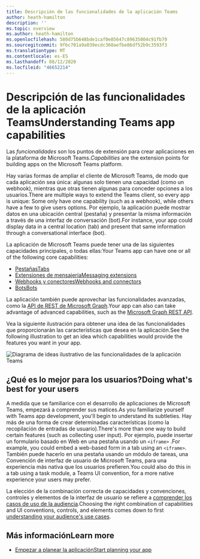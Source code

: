 ```yaml
---
title: Descripción de las funcionalidades de la aplicación Teams
author: heath-hamilton
description: ''
ms.topic: overview
ms.author: heath-hamilton
ms.openlocfilehash: 580d75b648bde1caf0e85647c89635804c91fb70
ms.sourcegitcommit: 9fbc701a9a039ecdc360aefbe86df52b9c3593f3
ms.translationtype: MT
ms.contentlocale: es-ES
ms.lasthandoff: 08/12/2020
ms.locfileid: "46652214"
---
```

# <a name="understanding-teams-app-capabilities"></a><span data-ttu-id="c3797-102">Descripción de las funcionalidades de la aplicación Teams</span><span class="sxs-lookup"><span data-stu-id="c3797-102">Understanding Teams app capabilities</span></span>

<span data-ttu-id="c3797-103">Las *funcionalidades* son los puntos de extensión para crear aplicaciones en la plataforma de Microsoft Teams.</span><span class="sxs-lookup"><span data-stu-id="c3797-103">*Capabilities* are the extension points for building apps on the Microsoft Teams platform.</span></span>

<span data-ttu-id="c3797-104">Hay varias formas de ampliar el cliente de Microsoft Teams, de modo que cada aplicación sea única: algunas solo tienen una capacidad (como un webhook), mientras que otras tienen algunas para conceder opciones a los usuarios.</span><span class="sxs-lookup"><span data-stu-id="c3797-104">There are multiple ways to extend the Teams client, so every app is unique: Some only have one capability (such as a webhook), while others have a few to give users options.</span></span> <span data-ttu-id="c3797-105">Por ejemplo, la aplicación puede mostrar datos en una ubicación central (pestaña) y presentar la misma información a través de una interfaz de conversación (bot).</span><span class="sxs-lookup"><span data-stu-id="c3797-105">For instance, your app could display data in a central location (tab) and present that same information through a conversational interface (bot).</span></span>

<span data-ttu-id="c3797-106">La aplicación de Microsoft Teams puede tener una de las siguientes capacidades principales, o todas ellas:</span><span class="sxs-lookup"><span data-stu-id="c3797-106">Your Teams app can have one or all of the following core capabilities:</span></span>

* [<span data-ttu-id="c3797-107">Pestañas</span><span class="sxs-lookup"><span data-stu-id="c3797-107">Tabs</span></span>](../tabs/what-are-tabs.md)
* [<span data-ttu-id="c3797-108">Extensiones de mensajería</span><span class="sxs-lookup"><span data-stu-id="c3797-108">Messaging extensions</span></span>](../messaging-extensions/what-are-messaging-extensions.md)
* [<span data-ttu-id="c3797-109">Webhooks y conectores</span><span class="sxs-lookup"><span data-stu-id="c3797-109">Webhooks and connectors</span></span>](../webhooks-and-connectors/what-are-webhooks-and-connectors.md)
* [<span data-ttu-id="c3797-110">Bots</span><span class="sxs-lookup"><span data-stu-id="c3797-110">Bots</span></span>](../bots/what-are-bots.md)

<span data-ttu-id="c3797-111">La aplicación también puede aprovechar las funcionalidades avanzadas, como la [API de REST de Microsoft Graph](../graph-api/rsc/resource-specific-consent.md).</span><span class="sxs-lookup"><span data-stu-id="c3797-111">Your app can also can take advantage of advanced capabilities, such as the [Microsoft Graph REST API](../graph-api/rsc/resource-specific-consent.md).</span></span>

<span data-ttu-id="c3797-112">Vea la siguiente ilustración para obtener una idea de las funcionalidades que proporcionarán las características que desea en la aplicación.</span><span class="sxs-lookup"><span data-stu-id="c3797-112">See the following illustration to get an idea which capabilities would provide the features you want in your app.</span></span>

![Diagrama de ideas ilustrativo de las funcionalidades de la aplicación Teams](doc-links/images/capabilities-overview.png)

## <a name="doing-whats-best-for-your-users"></a><span data-ttu-id="c3797-114">¿Qué es lo mejor para los usuarios?</span><span class="sxs-lookup"><span data-stu-id="c3797-114">Doing what's best for your users</span></span>

<span data-ttu-id="c3797-115">A medida que se familiarice con el desarrollo de aplicaciones de Microsoft Teams, empezará a comprender sus matices.</span><span class="sxs-lookup"><span data-stu-id="c3797-115">As you familiarize yourself with Teams app development, you'll begin to understand its subtleties.</span></span> <span data-ttu-id="c3797-116">Hay más de una forma de crear determinadas características (como la recopilación de entradas de usuario).</span><span class="sxs-lookup"><span data-stu-id="c3797-116">There's more than one way to build certain features (such as collecting user input).</span></span> <span data-ttu-id="c3797-117">Por ejemplo, puede insertar un formulario basado en Web en una pestaña usando un `<iframe>` .</span><span class="sxs-lookup"><span data-stu-id="c3797-117">For example, you could embed a web-based form in a tab using an `<iframe>`.</span></span> <span data-ttu-id="c3797-118">También puede hacerlo en una pestaña usando un módulo de tareas, una Convención de interfaz de usuario de Microsoft Teams, para una experiencia más nativa que los usuarios prefieren.</span><span class="sxs-lookup"><span data-stu-id="c3797-118">You could also do this in a tab using a task module, a Teams UI convention, for a more native experience your users may prefer.</span></span>

<span data-ttu-id="c3797-119">La elección de la combinación correcta de capacidades y convenciones, controles y elementos de la interfaz de usuario se refiere a [comprender los casos de uso de la audiencia](../concepts/design/understand-use-cases.md).</span><span class="sxs-lookup"><span data-stu-id="c3797-119">Choosing the right combination of capabilities and UI conventions, controls, and elements comes down to first [understanding your audience's use cases](../concepts/design/understand-use-cases.md).</span></span>

## <a name="learn-more"></a><span data-ttu-id="c3797-120">Más información</span><span class="sxs-lookup"><span data-stu-id="c3797-120">Learn more</span></span>

* [<span data-ttu-id="c3797-121">Empezar a planear la aplicación</span><span class="sxs-lookup"><span data-stu-id="c3797-121">Start planning your app</span></span>](../concepts/extensibility-points.md)
